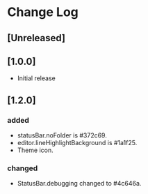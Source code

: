 # Change Log
## [Unreleased]

## [1.0.0]
-  Initial release

## [1.2.0]
### added
- statusBar.noFolder is #372c69.
- editor.lineHighlightBackground is #1a1f25.
- Theme icon.
### changed
- StatusBar.debugging changed to #4c646a.
